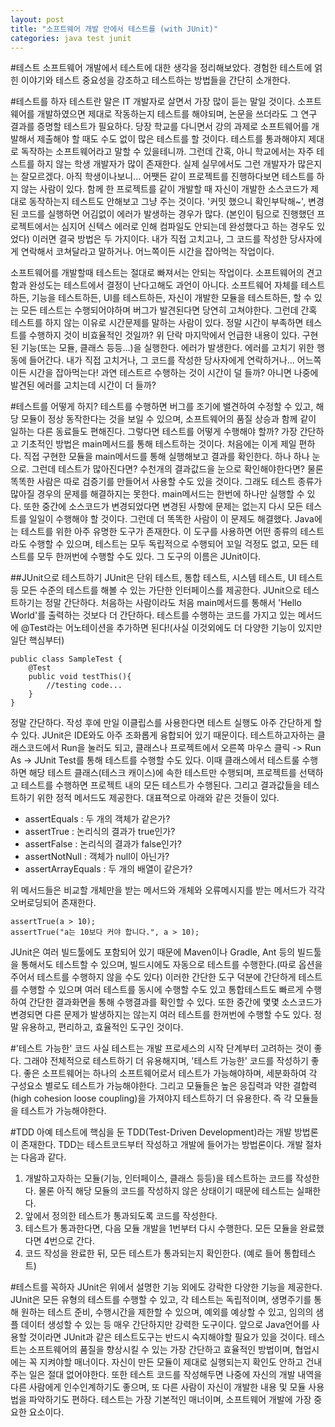 ```yaml
---
layout: post
title: "소프트웨어 개발 안에서 테스트를 (with JUnit)"
categories: java test junit
---
```


#테스트
소프트웨어 개발에서 테스트에 대한 생각을 정리해보았다. 경험한 테스트에 얽힌 이야기와 테스트 중요성을 강조하고 테스트하는 방법들을 간단히 소개한다. 

#테스트를 하자
테스트란 말은 IT 개발자로 살면서 가장 많이 듣는 말일 것이다. 소프트웨어를 개발하였으면 제대로 작동하는지 테스트를 해야되며, 논문을 쓰더라도 그 연구 결과를 증명할 테스트가 필요하다. 당장 학교를 다니면서 강의 과제로 소프트웨어를 개발해서 제출해야 할 때도 수도 없이 많은 테스트를 할 것이다. 테스트를 통과해야지 제대로 독작하는 소프트웨어라고 말할 수 있을테니까. 그런데 간혹, 아니 학교에서는 자주 테스트를 하지 않는 학생 개발자가 많이 존재한다. 실제 실무에서도 그런 개발자가 많은지는 잘모르겠다. 아직 학생이나보니... 어쨋든 같이 프로젝트를 진행하다보면 테스트를 하지 않는 사람이 있다. 함께 한 프로젝트를 같이 개발할 때 자신이 개발한 소스코드가 제대로 동작하는지 테스트도 안해보고 그냥 주는 것이다. '커밋 했으니 확인부탁해~', 변경된 코드를 실행하면 어김없이 에러가 발생하는 경우가 많다. (본인이 팀으로 진행했던 프로젝트에서는 심지어 신텍스 에러로 인해 컴파일도 안되는데 완성했다고 하는 경우도 있었다) 이러면 결국 방법은 두 가지이다. 내가 직접 고치고나, 그 코드를 작성한 당사자에게 연락해서 코쳐달라고 말하거나. 어느쪽이든 시간을 잡아먹는 작업이다.

소프트웨어를 개발할때 테스트는 절대로 빠져서는 안되는 작업이다. 소프트웨어의 견고함과 완성도는 테스트에서 결정이 난다고해도 과언이 아니다. 소프트웨어 자체를 테스트하든, 기능을 테스트하든, UI를 테스트하든, 자신이 개발한 모듈을 테스트하든, 할 수 있는 모든 테스트는 수행되어야하며 버그가 발견된다면 당연히 고쳐야한다. 그런데 간혹 테스트를 하지 않는 이유로 시간문제를 말하는 사람이 있다. 정말 시간이 부족하면 테스트를 수행하지 것이 비효율적인 것일까? 위 단락 마지막에서 언급한 내용이 있다. 구현된 기능(또는 모듈, 클래스 등등...)을 실행한다. 에러가 발생한다. 에러를 고치기 위한 행동에 들어간다. 내가 직접 고치거나, 그 코드를 작성한 당사자에게 연락하거나... 어느쪽이든 시간을 잡아먹는다! 과연 테스트르 수행하는 것이 시간이 덜 들까? 아니면 나중에 발견된 에러를 고치는데 시간이 더 들까?

#테스트를 어떻게 하지?
테스트를 수행하면 버그를 조기에 밸견하여 수정할 수 있고, 해당 모듈이 정상 동작한다는 것을 보일 수 있으며, 소프트웨어의 품질 상승과 함께 같이  일하는 다른 동료들도 편해진다. 그렇다면 테스트를 어떻게 수행해야 할까? 가장 간단하고 기초적인 방법은 main메서드를 통해 테스트하는 것이다. 처음에는 이게 제일 편하다. 직접 구현한 모듈을 main메서드를 통해 실행해보고 결과를 확인한다. 하나 하나 눈으로. 그런데 테스트가 많아진다면? 수천개의 결과값드을 눈으로 확인해야한다면? 물론 똑똑한 사람은 따로 검증기를 만들어서  사용할 수도 있을 것이다. 그래도 테스트 종류가 많아질 경우의 문제를 해결하지는 못한다. main메서드는 한번에 하나만 실행할 수 있다. 또한 중간에 소스코드가 변경되었다면 변경된 사항에 문제는 없는지 다시 모든 테스트를 일일이 수행해야 할 것이다. 그런데 더 똑똑한 사람이 이 문제도 해결했다. Java에는 테스트를 위한 아주 유명한 도구가 존재한다. 이 도구를 사용하면 어떤 종류의 테스트라도 수행할 수 있으며, 테스트는 모두 독립적으로 수행되어 꼬일 걱정도 없고, 모든 테스트를 모두 한꺼번에 수행할 수도 있다. 그 도구의 이름은 JUnit이다.

##JUnit으로 테스트하기
JUnit은 단위 테스트, 통합 테스트, 시스템 테스트, UI 테스트 등 모든 수준의 테스트를 해볼 수 있는 가단한 인터페이스를 제공한다. JUnit으로 테스트하기는 정말 간단하다. 처음하는 사람이라도 처음 main메서드를 통해서 'Hello World'를 출력하는 것보다 더 간단하다. 테스트를 수행하는 코드를 가지고 있는 메서드에 @Test라는 어노테이션을 추가하면 된다!(사실 이것외에도 더 다양한 기능이 있지만 일단 핵심부터)

	public class SampleTest {
		@Test
		public void testThis(){
			//testing code...
		}
	}

정말 간단하다. 작성 후에 만일 이클립스를 사용한다면 테스트 실행도 아주 간단하게 할 수 있다. JUnit은 IDE와도 아주 조화롭게 융합되어 있기 때문이다. 테스트하고자하는 클래스코드에서 Run을 눌러도 되고, 클래스나 프로젝트에서 오른쪽 마우스 클릭 -> Run As -> JUnit Test를 통해 테스트를 수행할 수도 있다. 이때 클래스에서 테스트룰 수행하면 해당 테스트 클래스(테스크 캐이스)에 속한 테스트만 수행되며, 프로젝트를 선택하고 테스트를 수행하면 프로젝트 내의 모든 테스트가 수행된다. 그리고 결과값들을 테스트하기 위한 정적 메서드도 제공한다. 대표젹으로 아래와 같은 것들이 있다.

- assertEquals : 두 개의 객체가 같은가?
- assertTrue : 논리식의 결과가 true인가?
- assertFalse : 논리식의 결과가 false인가?
- assertNotNull : 객체가 null이 아닌가?
- assertArrayEquals : 두 개의 배열이 같은가?

위 메서드들은 비교할 개체만을 받는 메서드와 개체와 오류메시지를 받는 메서드가 각각 오버로딩되어 존재한다.

	assertTrue(a > 10);
	assertTrue("a는 10보다 커야 합니다.", a > 10);

JUnit은 여러 빌드툴에도 포함되어 있기 때문에 Maven이나 Gradle, Ant 등의 빌드툴을 통해서도 테스트할 수 있으며, 빌드시에도 자동으로 테스트를 수행한다.(따로 옵션을 주어서 테스트를 수행하지 않을 수도 있다) 이러한 간단한 도구 덕분에 간단하게 테스트를 수행할 수 있으며 여러 테스트를 동시에 수행할 수도 있고 통합테스트도 빠르게 수행하여 간단한 결과화면을 통해 수행결과를 확인할 수 있다. 또한 중간에 몇몇 소스코드가 변경되면 다른 문제가 발생하지는 않는지 여러 테스트를 한꺼번에 수행할 수도 있다. 정말 유용하고, 편리하고, 효율적인 도구인 것이다.

#'테스트 가능한' 코드
사실 테스트는 개발 프로세스의 시작 단계부터 고려하는 것이 좋다. 그래야 전체적으로 테스트하기 더 유용해지며, '테스트 가능한' 코드를 작성하기 좋다. 좋은 소프트웨어는 하나의 소프트웨어로서 테스트가 가능해야하며, 세분화하여 각 구성요소 별로도 테스트가 가능해야한다. 그리고 모듈들은 높은 응집력과 약한 결합력(high cohesion loose coupling)을 가져야지 테스트하기 더 유용한다. 즉 각 모듈들을 테스트가 가능해야한다.

#TDD
아예 테스트에 핵심을 둔 TDD(Test-Driven Development)라는 개발 방법론이 존재한다. TDD는 테스트코드부터 작성하고 개발에 들어가는 방법론이다. 개발 절차는 다음과 같다.

1. 개발하고자하는 모듈(기능, 인터페이스, 클래스 등등)을 테스트하는 코드를 작성한다. 물론 아직 해당 모듈의 코드를 작성하지 않은 상태이기 때문에 테스트는 실패한다. 
2. 앞에서 정의한 테스트가 통과되도록 코드를 작성한다.
3. 테스트가 통과한다면, 다음 모듈 개발을 1번부터 다시 수행한다. 모든 모듈을 완료했다면 4번으로 간다.
4. 코드 작성을 완료한 뒤, 모든 테스트가 통과되는지 확인한다. (예로 들어 통합테스트)

#테스트를 꼭하자
JUnit은 위에서 설명한 기능 외에도 강락한 다양한 기능을 제공한다. JUnit은 모든 유형의 테스트를 수행할 수 있고, 각 테스트는 독립적이며, 생명주기를 통해 원하는 테스트 준비, 수행시간을 제한할 수 있으며, 예외를 예상할 수 있고, 임의의 샘플 데이터 생성할 수 있는 등 매우 간단하지만 강력한 도구이다. 앞으로 Java언어를 사용할 것이라면 JUnit과 같은 테스트도구는 반드시 숙지해야할 필요가 있을 것이다. 테스트는 소프트웨어의 품질을  향상시킬 수 있는 가장 간단하고 효율적인 방법이며, 협업시에는 꼭 지켜야할 매너이다. 자신이 만든 모듈이 제대로 실행되는지 확인도 안하고 건내주는 일은 절대 없어야한다. 또한 테스트 코드를 작성해두면 나중에 자신의 개발 내역을 다른 사람에게 인수인계하기도 좋으며, 또 다른 사람이 자신이 개발한 내용 및 모듈 사용법을 파악하기도 편하다. 테스트는 가장 기본적인 매너이며, 소프트웨어 개발에 가장 중요한 요소이다.    